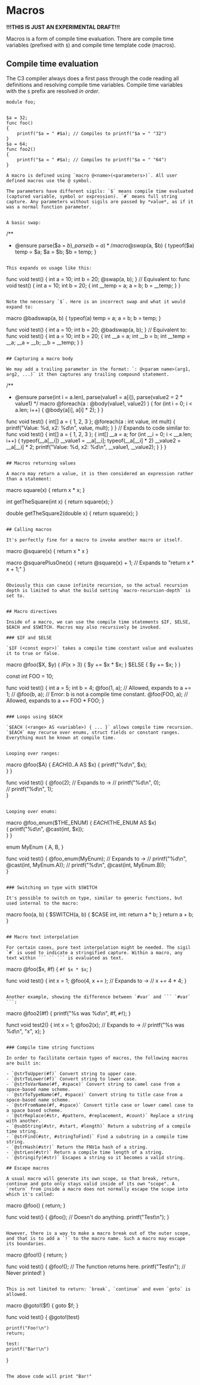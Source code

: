 # Macros

**!!!THIS IS JUST AN EXPERIMENTAL DRAFT!!!**

Macros is a form of compile time evaluation. There are compile time variables (prefixed with `$`) and compile time template code (macros).

## Compile time evaluation

The C3 compiler always does a first pass through the code reading all definitions and resolving compile time variables. Compile time variables with the `$` prefix are resolved *in order*.

```
module foo;


$a = 32;
func foo()
{
    printf("$a = " #$a); // Compiles to printf("$a = " "32") 
}
$a = 64;
func foo2()
{
    printf("$a = " #$a); // Compiles to printf("$a = " "64") 
}

A macro is defined using `macro @<name>(<parameters>)`. All user defined macros use the @ symbol.

The parameters have different sigils: `$` means compile time evaluated (captured variable, symbol or expression). `#` means full string capture. Any parameters without sigils are passed by *value*, as if it was a normal function parameter.


A basic swap:

```
/**
 * @ensure parse($a = $b), parse($b = $a)
 */
macro @swap($a, $b)
{
    typeof($a) temp = $a;
    $a = $b;
    $b = temp;
}
```

This expands on usage like this:

```
func void test()
{
    int a = 10;
    int b = 20;
    @swap(a, b);
}
// Equivalent to:
func void test()
{
    int a = 10;
    int b = 20;
    {
        int __temp = a;
        a = b;
        b = __temp;
    }
}
```

Note the necessary `$`. Here is an incorrect swap and what it would expand to:

```
macro @badswap(a, b)
{
    typeof(a) temp = a;
    a = b;
    b = temp;
}

func void test()
{
    int a = 10;
    int b = 20;
    @badswap(a, b);
}
// Equivalent to:
func void test()
{
    int a = 10;
    int b = 20;
    {
        int __a = a;
        int __b = b;
        int __temp = __a;
        __a = __b;
        __b = __temp;
    }
}
```

## Capturing a macro body

We may add a trailing parameter in the format: `: @<param name>(arg1, arg2, ...)` it then captures any trailing compound statement.

```
/**
 * @ensure parse(int i = a.len), parse(value1 = a[i]), parse(value2 = 2 * value1)
 */
macro @foreach(a : @body(value1, value2) )
{
    for (int i = 0; i < a.len; i++)
    {
        @body(a[i], a[i] * 2);
    }
}

func void test()
{
    int[] a = { 1, 2, 3 };
    @foreach(a : int value, int mult)
    {
        printf("Value: %d, x2: %d\n", value, mult);
    }
}
// Expands to code similar to:
func void test()
{
    int[] a = { 1, 2, 3 };
    {
        int[] __a = a;
        for (int __i = 0; i < __a.len; i++)
        {
            typeof(__a[__i]) __value1 = __a[__i];
            typeof(__a[__i] * 2) __value2 = __a[__i] * 2;
            printf("Value: %d, x2: %d\n", __value1, __value2);
        }
    }
}
```

## Macros returning values

A macro may return a value, it is then considered an expression rather than a statement:

```
macro square(x)
{
    return x * x;
}

int getTheSquare(int x)
{
    return square(x);
}

double getTheSquare2(double x)
{
    return square(x);
}
```

## Calling macros

It's perfectly fine for a macro to invoke another macro or itself.

```
macro @square(x) { return x * x }

macro @squarePlusOne(x)
{
    return @square(x) + 1; // Expands to "return x * x + 1;"
}
```

Obviously this can cause infinite recursion, so the actual recursion depth is limited to what the build setting `macro-recursion-depth` is set to.


## Macro directives

Inside of a macro, we can use the compile time statements $IF, $ELSE‚ $EACH and $SWITCH. Macros may also recursively be invoked.

### $IF and $ELSE

`$IF (<const expr>)` takes a compile time constant value and evaluates it to true or false.

```
macro @foo($X, $y)
{
    $IF ($x > 3)
    {
        $y += $x * $x;
    } 
    $ELSE
    {
        $y += $x;
    }
}

const int FOO = 10;

func void test()
{
    int a = 5;
    int b = 4;
    @foo(1, a); // Allowed, expands to a += 1;
    // @foo(b, a); // Error: b is not a compile time constant.
    @foo(FOO, a); // Allowed, expands to a += FOO * FOO;
}
```

### Loops using $EACH

`$EACH (<range> AS <variable>) { ... }` allows compile time recursion. `$EACH` may recurse over enums, struct fields or constant ranges. Everything must be known at compile time.


Looping over ranges:
```
macro @foo($A)
{
    $EACH (0..$A AS $x) 
    {
        printf("%d\n", $x);     
    }
}

func void test()
{
    @foo(2);
    // Expands to ->
    // printf("%d\n", 0);     
    // printf("%d\n", 1);         
}
```

Looping over enums:
```
macro @foo_enum($THE_ENUM)
{
    $EACH($THE_ENUM AS $x)  
    {
        printf("%d\n", @cast(int, $x));     
    }
}

enum MyEnum
{
    A,
    B,
}

func void test()
{
    @foo_enum(MyEnum);
    // Expands to ->
    // printf("%d\n", @cast(int, MyEnum.A));
    // printf("%d\n", @cast(int, MyEnum.B));    
}
```

### Switching on type with $SWITCH

It's possible to switch on type, similar to generic functions, but used internal to the macro:

```
macro foo(a, b)
{
    $SWITCH(a, b)
    {
        $CASE int, int: 
            return a * b;
    }
    return a + b;
}
```

## Macro text interpolation

For certain cases, pure text interpolation might be needed. The sigil `#` is used to indicate a stringified capture. Within a macro, any text within ``` `` ``` is evaluated as text.

```
macro @foo($x, #f)
{
    `#f $x * $x`;
}

func void test()
{
    int x = 1;
    @foo(4, x += );
    // Expands to ->
    // x += 4 * 4;
}
```

Another example, showing the difference between `#var` and ``` `#var` ```:

```
macro @foo2(#f)
{
    printf("%s was %d\n", #f, `#f`);
}

funct void test2()
{
    int x = 1;
    @foo2(x);
    // Expands to ->
    // printf("%s was %d\n", "x", x);
}
```

### Compile time string functions

In order to facilitate certain types of macros, the following macros are built in:

- `@strToUpper(#f)` Convert string to upper case.
- `@strToLower(#f)` Convert string to lower case.
- `@strToVarName(#f, #space)` Convert string to camel case from a space-based name scheme.
- `@strToTypeName(#f, #space)` Convert string to title case from a space-based name scheme.
- `@strFromName(#f, #space)` Convert title case or lower camel case to a space based scheme.
- `@strReplace(#str, #pattern, #replacement, #count)` Replace a string with another.
- `@subString(#str, #start, #length)` Return a substring of a compile time string.
- `@strFind(#str, #stringToFind)` Find a substring in a compile time string.
- `@strHash(#str)` Return the FNV1a hash of a string.
- `@strLen(#str)` Return a compile time length of a string.
- `@stringify(#str)` Escapes a string so it becomes a valid string.

## Escape macros

A usual macro will generate its own scope, so that break, return, continue and goto only stays valid inside of its own "scope". A `return` from inside a macro does not normally escape the scope into which it's called:

```
macro @foo() { return; }

func void test()
{
    @foo(); // Doesn't do anything.
    printf("Test\n");
}
```

However, there is a way to make a macro break out of the outer scope, and that is to add a `!` to the macro name. Such a macro may escape its boundaries.

```
macro @foo!() 
{ 
    return; 
}

func void test()
{
    @foo!(); // The function returns here.
    printf("Test\n"); // Never printed!
}
```

This is not limited to return: `break`, `continue` and even `goto` is allowed.

```
macro @goto!($f) 
{ 
     goto $f;
}

func void test()
{
    @goto!(test)

    printf("Foo!\n")    
    return;
    
    test:
    printf("Bar!\n")
}
```

The above code will print "Bar!"
